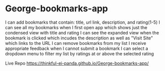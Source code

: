 # George-bookmarks-app
I can add bookmarks that contain: title, url link, description, and rating(1-5)
I can see all my bookmarks when I first open app which shows just the condensed view with title and rating
I can see the expanded view when the bookmark is clicked which incudes the description as well as "Visit Site" which links to the URL
I can remove bookmarks from my list
I receive appropriate feedback when I cannot submit a bookmark
I can select a dropdown menu to filter my list by ratings at or above the selected rating

Live Repo https://thinkful-ei-panda.github.io/George-bookmarks-app/
